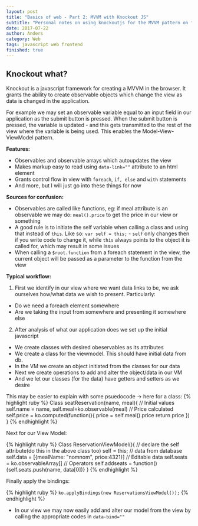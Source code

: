 ```yaml
---
layout: post
title: "Basics of web - Part 2: MVVM with Knockout JS"
subtitle: "Personal notes on using knockoutjs for the MVVM pattern on frontend development"
date: 2017-07-22
author: Anders
category: Web
tags: javascript web frontend
finished: true
---
```


## Knockout what?
Knockout is a javascript framework for creating a MVVM in the browser. It grants the ability to create observable objects which change the view as data is changed in the application.

For example we may set an observable variable equal to an input field in our application as the submit button is pressed. When the submit button is pressed, the variable is updated - and this gets transmitted to the rest of the view where the variable is being used. This enables the Model-View-ViewModel pattern.

**Features:**
- Observables and observable arrays which autoupdates the view
- Makes markup easy to read using `data-link=""` attribute to an html element
- Grants control flow in view with `foreach`, `if, else` and `with` statements
- And more, but I will just go into these things for now

**Sources for confusion:**
- Observables are called like functions, eg: if meal attribute is an observable we may do:
  `meal().price` to get the price in our view or something
- A good rule is to initiate the self variable when calling a class and using that instead of `this`. Like so: `var self = this;` - `self` only changes then if you write code to change it, while `this` always points to the object it is called for, which may result in some issues
- When calling a `$root.function` from a foreach statement in the view, the current object will be passed as a parameter to the function from the view

**Typical workflow:**
1. First we identify in our view where we want data links to be, we ask ourselves how/what data we wish to present. Particularly:
  * Do we need a foreach element somewhere
  * Are we taking the input from somewhere and presenting it somewhere else
2. After analysis of what our application does we set up the initial javascript
  * We create classes with desired obeservables as its attributes
  * We create a class for the viewmodel. This should have initial data from db.
  * In the VM we create an object initiated from the classes for our data
  * Next we create operations to add and alter the object/data in our VM
  * And we let our classes (for the data) have getters and setters as we desire

  This may be easier to explain with some psuedocode -> here for a class:
{% highlight ruby %}
Class seatReservation(name, meal){
  // Initial values
  self.name = name, self.meal=ko.observable(meal)
  // Price calculated
  self.price = ko.computed(function(){
      price = self.meal().price
      return price
    })
}
{% endhighlight %}

Next for our View Model:

{% highlight ruby %}
Class ReservationViewModel(){
  // declare the self attribute(do this in the above class too)
  self = this;
  // data from database
  self.data = [{mealName: "nomnom", price:4321}]
  // Editable data
  self.seats = ko.observableArray[]
  // Operators
  self.addseats = function(){self.seats.push(name, data[0])}
}
{% endhighlight %}

  Finally apply the bindings:

{% highlight ruby %}
  `ko.applyBindings(new ReservationsViewModel());`
{% endhighlight %}

  * In our view we may now easily add and alter our model from the view by calling the appropriate codes in `data-bind=""`
